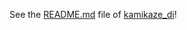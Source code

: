 See the [README.md] file of [kamikaze\_di]!

[README.md]: https://github.com/fabianbadoi/kamikaze_di/blob/master/README.md
[kamikaze\_di]: https://crates.io/crates/kamikaze_di
